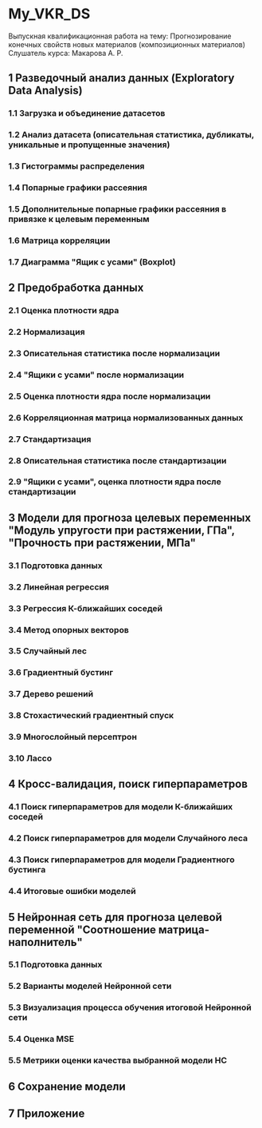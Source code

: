 # My_VKR_DS
Выпускная квалификационная работа на тему:
Прогнозирование конечных свойств новых материалов (композиционных материалов)
Слушатель курса: Макарова А. Р.
## 1 Разведочный анализ данных (Exploratory Data Analysis)
### 1.1 Загрузка и объединение датасетов
### 1.2 Анализ датасета (описательная статистика, дубликаты, уникальные и пропущенные значения)
### 1.3 Гистограммы распределения
### 1.4 Попарные графики рассеяния
### 1.5 Дополнительные попарные графики рассеяния в привязке к целевым переменным
### 1.6 Матрица корреляции
### 1.7 Диаграмма "Ящик с усами" (Boxplot)
## 2 Предобработка данных
### 2.1 Оценка плотности ядра
### 2.2 Нормализация
### 2.3 Описательная статистика после нормализации
### 2.4 "Ящики с усами" после нормализации
### 2.5 Оценка плотности ядра после нормализации
### 2.6 Корреляционная матрица нормализованных данных
### 2.7 Стандартизация
### 2.8 Описательная статистика после стандартизации
### 2.9 "Ящики с усами", оценка плотности ядра после стандартизации
## 3 Модели для прогноза целевых переменных "Модуль упругости при растяжении, ГПа", "Прочность при растяжении, МПа"
### 3.1 Подготовка данных
### 3.2 Линейная регрессия
### 3.3 Регрессия К-ближайших соседей
### 3.4 Метод опорных векторов
### 3.5 Случайный лес
### 3.6 Градиентный бустинг
### 3.7 Дерево решений
### 3.8 Стохастический градиентный спуск
### 3.9 Многослойный персептрон
### 3.10 Лассо
## 4 Кросс-валидация, поиск гиперпараметров
### 4.1 Поиск гиперпараметров для модели К-ближайших соседей
### 4.2 Поиск гиперпараметров для модели Случайного леса
### 4.3 Поиск гиперпараметров для модели Градиентного бустинга
### 4.4 Итоговые ошибки моделей
## 5 Нейронная сеть для прогноза целевой переменной "Соотношение матрица-наполнитель"
### 5.1 Подготовка данных
### 5.2 Варианты моделей Нейронной сети
### 5.3 Визуализация процесса обучения итоговой Нейронной сети
### 5.4 Оценка MSE
### 5.5 Метрики оценки качества выбранной модели НС
## 6 Сохранение модели
## 7 Приложение
